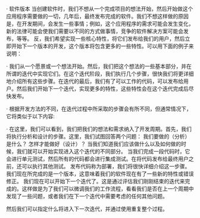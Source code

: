 · 软件版本
当创建软件时，我们不想从一个完成项目的想法开始，然后开始做这个应用程序需要做的一切，几年后，最终发布完成的软件。我们不想这样做的原因是，在开发期间，会发生一些事情；例如，这个应用程序的需求可能会发生变化，新的法律可能会使我们需要以不同的方式做事情，竞争的软件解决方案可能会发布，等等。
反，我们希望实现一些核心特性，将它们发布给我们的用户，然后立即开始下一个版本的开发，这个版本将包含更多的一些特性。可以用下面的例子来说明：

· 我们从一个愿景或一个想法开始。然后，我们把这个想法的一些基本部分，并在所谓的迭代中实现它们。在这个迭代阶段，我们执行几个步骤，很快我们将更详细地介绍所有这些步骤。在迭代的最后，我们有了可以工作的代码，可以发布给用户。然后我们开始下一个迭代，实现更多的特性，这些特性会在这个迭代完成后尽快发布。

· 根据开发方法的不同，在迭代过程中所采取的步骤会有所不同，但通常情况下，它将类似于以下内容:

· 在这里，我们可以看到，我们把我们的想法和需求纳入了开发周期。首先，我们将执行分析和设计的步骤。这里，我们试图回答两个问题：
我们要做的（分析）是什么？
怎样才能做好（设计）？
当我们知道我们应该做什么以及如何做的时候，我们就可以开始实现进入这个迭代的不同部分。
当我们完成一段代码时，它会进行单元测试，然后所有的代码都会进行集成测试。在将代码发布给最终用户之前，还可以执行其他测试。
发布代码称为部署，我们将很快详细介绍这一步骤。
我们现在所完成的是一个版本，这意味着我们的软件现在有了一些新的特性或错误修正。
我们现在可以开始下一个迭代了。这是通过评估我们刚刚结束的迭代来完成的。这样做是为了我们可以微调我们的工作流程，看看我们是否在上一个周期中发现了一些问题，或者我们在下一个迭代中需要考虑的任何其他问题。

然后我们可以指定什么将进入下一次迭代，并通过使用重复整个过程。